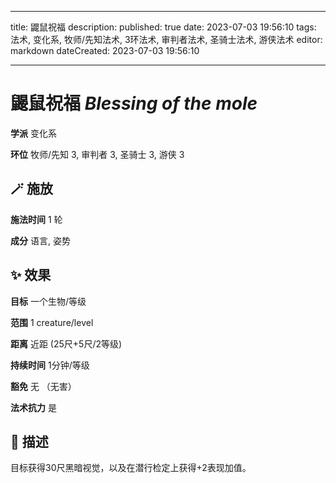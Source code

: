 
---
title: 鼹鼠祝福
description: 
published: true
date: 2023-07-03 19:56:10
tags: 法术, 变化系, 牧师/先知法术, 3环法术, 审判者法术, 圣骑士法术, 游侠法术
editor: markdown
dateCreated: 2023-07-03 19:56:10

---

# **鼹鼠祝福** *Blessing of the mole*

**学派** 变化系 

**环位** 牧师/先知 3, 审判者 3, 圣骑士 3, 游侠 3

## 🪄 施放

**施法时间** 1 轮

**成分** 语言, 姿势

## ✨ 效果 

**目标** 一个生物/等级 

**范围** 1 creature/level

**距离** 近距 (25尺+5尺/2等级)  

**持续时间** 1分钟/等级 

**豁免** 无 （无害）

**法术抗力** 是

## 📖 描述

目标获得30尺黑暗视觉，以及在潜行检定上获得+2表现加值。
    
